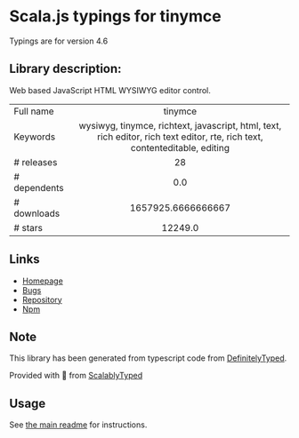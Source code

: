 
# Scala.js typings for tinymce

Typings are for version 4.6

## Library description:
Web based JavaScript HTML WYSIWYG editor control.

|                    |                 |
| ------------------ | :-------------: |
| Full name          | tinymce |
| Keywords           | wysiwyg, tinymce, richtext, javascript, html, text, rich editor, rich text editor, rte, rich text, contenteditable, editing |
| # releases         | 28 |
| # dependents       | 0.0 |
| # downloads        | 1657925.6666666667 |
| # stars            | 12249.0 |

## Links
- [Homepage](https://www.tiny.cloud/)
- [Bugs](https://github.com/tinymce/tinymce/issues)
- [Repository](https://github.com/tinymce/tinymce)
- [Npm](https://www.npmjs.com/package/tinymce)
    


## Note
This library has been generated from typescript code from [DefinitelyTyped](https://definitelytyped.org).

Provided with :purple_heart: from [ScalablyTyped](https://github.com/oyvindberg/ScalablyTyped)

## Usage
See [the main readme](../../readme.md) for instructions.



